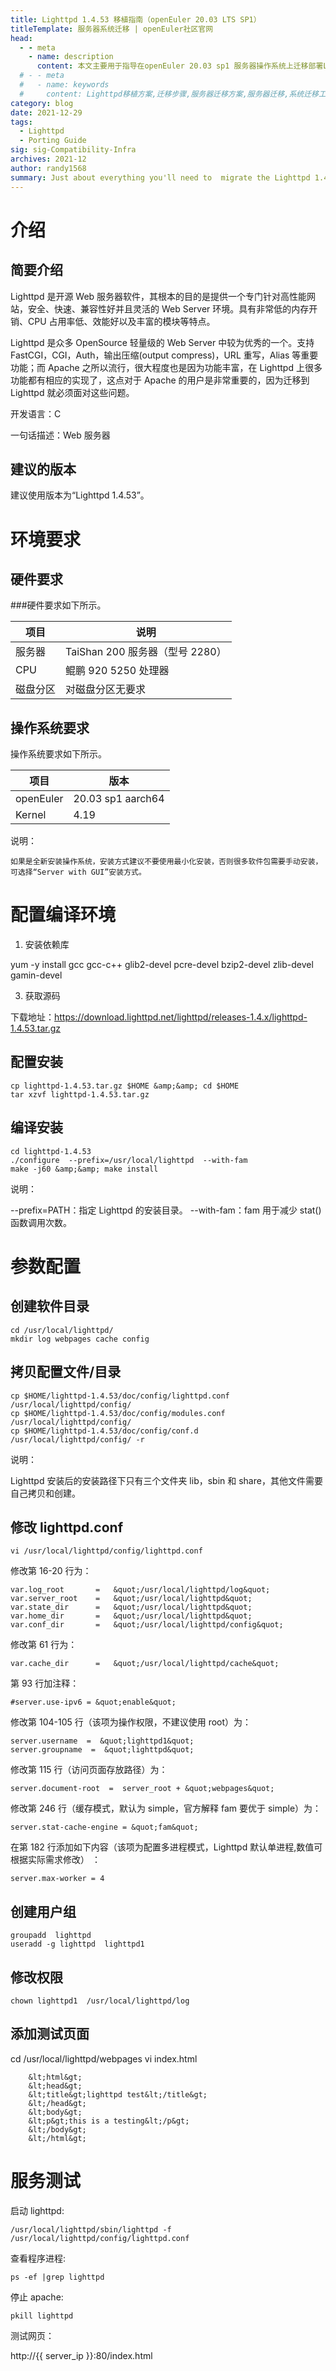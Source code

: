```yaml
---
title: Lighttpd 1.4.53 移植指南（openEuler 20.03 LTS SP1）
titleTemplate: 服务器系统迁移 | openEuler社区官网
head:
  - - meta
    - name: description
      content: 本文主要用于指导在openEuler 20.03 sp1 服务器操作系统上迁移部署Lighttpd 1.4.53。想要了解更多服务器迁移相关内容，欢迎访问openEuler官网。
  # - - meta
  #   - name: keywords
  #     content: Lighttpd移植方案,迁移步骤,服务器迁移方案,服务器迁移,系统迁移工具,迁移工具
category: blog
date: 2021-12-29
tags:
  - Lighttpd
  - Porting Guide
sig: sig-Compatibility-Infra
archives: 2021-12
author: randy1568
summary: Just about everything you'll need to  migrate the Lighttpd 1.4.53
---
```


# 介绍

## 简要介绍

Lighttpd 是开源 Web 服务器软件，其根本的目的是提供一个专门针对高性能网站，安全、快速、兼容性好并且灵活的 Web Server 环境。具有非常低的内存开销、CPU 占用率低、效能好以及丰富的模块等特点。

Lighttpd 是众多 OpenSource 轻量级的 Web Server 中较为优秀的一个。支持 FastCGI，CGI，Auth，输出压缩(output compress)，URL 重写，Alias 等重要功能；而 Apache 之所以流行，很大程度也是因为功能丰富，在 Lighttpd 上很多功能都有相应的实现了，这点对于 Apache 的用户是非常重要的，因为迁移到 Lighttpd 就必须面对这些问题。

开发语言：C

一句话描述：Web 服务器

## 建议的版本

建议使用版本为“Lighttpd 1.4.53”。

# 环境要求

## 硬件要求

###硬件要求如下所示。

| 项目     | 说明                            |
| -------- | ------------------------------- |
| 服务器   | TaiShan 200 服务器（型号 2280） |
| CPU      | 鲲鹏 920 5250 处理器            |
| 磁盘分区 | 对磁盘分区无要求                |

## 操作系统要求

操作系统要求如下所示。

| 项目      | 版本              |
| --------- | ----------------- |
| openEuler | 20.03 sp1 aarch64 |
| Kernel    | 4.19              |

说明：

    如果是全新安装操作系统，安装方式建议不要使用最小化安装，否则很多软件包需要手动安装，可选择“Server with GUI”安装方式。

# 配置编译环境

1. 安装依赖库

yum -y install gcc gcc-c++ glib2-devel pcre-devel bzip2-devel zlib-devel gamin-devel

3. 获取源码

下载地址：https://download.lighttpd.net/lighttpd/releases-1.4.x/lighttpd-1.4.53.tar.gz

## 配置安装

```
cp lighttpd-1.4.53.tar.gz $HOME &amp;&amp; cd $HOME
tar xzvf lighttpd-1.4.53.tar.gz
```

## 编译安装

```
cd lighttpd-1.4.53
./configure  --prefix=/usr/local/lighttpd  --with-fam
make -j60 &amp;&amp; make install
```

说明：

--prefix=PATH：指定 Lighttpd 的安装目录。
--with-fam：fam 用于减少 stat()函数调用次数。

# 参数配置

## 创建软件目录

```
cd /usr/local/lighttpd/
mkdir log webpages cache config
```

## 拷贝配置文件/目录

```
cp $HOME/lighttpd-1.4.53/doc/config/lighttpd.conf  /usr/local/lighttpd/config/
cp $HOME/lighttpd-1.4.53/doc/config/modules.conf   /usr/local/lighttpd/config/
cp $HOME/lighttpd-1.4.53/doc/config/conf.d         /usr/local/lighttpd/config/ -r
```

说明：

Lighttpd 安装后的安装路径下只有三个文件夹 lib，sbin 和 share，其他文件需要自己拷贝和创建。

## 修改 lighttpd.conf

```
vi /usr/local/lighttpd/config/lighttpd.conf

```

修改第 16-20 行为：

```
var.log_root       =   &quot;/usr/local/lighttpd/log&quot;
var.server_root    =   &quot;/usr/local/lighttpd&quot;
var.state_dir      =   &quot;/usr/local/lighttpd&quot;
var.home_dir       =   &quot;/usr/local/lighttpd&quot;
var.conf_dir       =   &quot;/usr/local/lighttpd/config&quot;
```

修改第 61 行为：

```
var.cache_dir      =   &quot;/usr/local/lighttpd/cache&quot;
```

第 93 行加注释：

```
#server.use-ipv6 = &quot;enable&quot;
```

修改第 104-105 行（该项为操作权限，不建议使用 root）为：

```
server.username  =  &quot;lighttpd1&quot;
server.groupname  =  &quot;lighttpd&quot;
```

修改第 115 行（访问页面存放路径）为：

```
server.document-root  =  server_root + &quot;webpages&quot;
```

修改第 246 行（缓存模式，默认为 simple，官方解释 fam 要优于 simple）为：

```
server.stat-cache-engine = &quot;fam&quot;
```

在第 182 行添加如下内容（该项为配置多进程模式，Lighttpd 默认单进程,数值可根据实际需求修改） ：

```
server.max-worker = 4
```

## 创建用户组

```
groupadd  lighttpd
useradd -g lighttpd  lighttpd1
```

## 修改权限

```
chown lighttpd1  /usr/local/lighttpd/log
```

## 添加测试页面

cd /usr/local/lighttpd/webpages
vi index.html

```
	&lt;html&gt;
	&lt;head&gt;
	&lt;title&gt;lighttpd test&lt;/title&gt;
	&lt;/head&gt;
	&lt;body&gt;
	&lt;p&gt;this is a testing&lt;/p&gt;
	&lt;/body&gt;
	&lt;/html&gt;
```

# 服务测试

启动 lighttpd:

```
/usr/local/lighttpd/sbin/lighttpd -f /usr/local/lighttpd/config/lighttpd.conf
```

查看程序进程:

```
ps -ef |grep lighttpd
```

停止 apache:

```
pkill lighttpd
```

测试网页：

http://{{ server_ip }}:80/index.html
